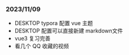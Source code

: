 ### 2023/11/09

- DESKTOP typora 配置 vue 主题
- DESKTOP 配置可以直接新建 markdown文件
- vue3 复习完善
- 看几个 QQ 收藏的视频

